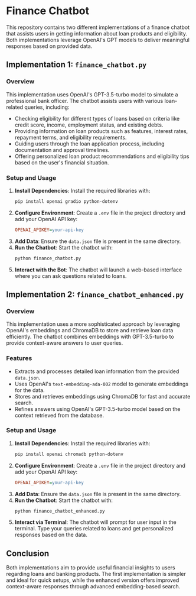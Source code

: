 # Finance Chatbot

This repository contains two different implementations of a finance chatbot that assists users in getting information about loan products and eligibility. Both implementations leverage OpenAI's GPT models to deliver meaningful responses based on provided data.

## Implementation 1: `finance_chatbot.py`

### Overview

This implementation uses OpenAI's GPT-3.5-turbo model to simulate a professional bank officer. The chatbot assists users with various loan-related queries, including:

- Checking eligibility for different types of loans based on criteria like credit score, income, employment status, and existing debts.
- Providing information on loan products such as features, interest rates, repayment terms, and eligibility requirements.
- Guiding users through the loan application process, including documentation and approval timelines.
- Offering personalized loan product recommendations and eligibility tips based on the user's financial situation.

### Setup and Usage

1. **Install Dependencies**: Install the required libraries with:
    ```bash
    pip install openai gradio python-dotenv
    ```
2. **Configure Environment**: Create a `.env` file in the project directory and add your OpenAI API key:
    ```ini
    OPENAI_APIKEY=your-api-key
    ```
3. **Add Data**: Ensure the `data.json` file is present in the same directory.
4. **Run the Chatbot**: Start the chatbot with:
    ```bash
    python finance_chatbot.py
    ```
5. **Interact with the Bot**: The chatbot will launch a web-based interface where you can ask questions related to loans.

## Implementation 2: `finance_chatbot_enhanced.py`

### Overview

This implementation uses a more sophisticated approach by leveraging OpenAI's embeddings and ChromaDB to store and retrieve loan data efficiently. The chatbot combines embeddings with GPT-3.5-turbo to provide context-aware answers to user queries.

### Features

- Extracts and processes detailed loan information from the provided `data.json`.
- Uses OpenAI's `text-embedding-ada-002` model to generate embeddings for the data.
- Stores and retrieves embeddings using ChromaDB for fast and accurate search.
- Refines answers using OpenAI's GPT-3.5-turbo model based on the context retrieved from the database.

### Setup and Usage

1. **Install Dependencies**: Install the required libraries with:
    ```bash
    pip install openai chromadb python-dotenv
    ```
2. **Configure Environment**: Create a `.env` file in the project directory and add your OpenAI API key:
    ```ini
    OPENAI_APIKEY=your-api-key
    ```
3. **Add Data**: Ensure the `data.json` file is present in the same directory.
4. **Run the Chatbot**: Start the chatbot with:
    ```bash
    python finance_chatbot_enhanced.py
    ```
5. **Interact via Terminal**: The chatbot will prompt for user input in the terminal. Type your queries related to loans and get personalized responses based on the data.

## Conclusion

Both implementations aim to provide useful financial insights to users regarding loans and banking products. The first implementation is simpler and ideal for quick setups, while the enhanced version offers improved context-aware responses through advanced embedding-based search.
